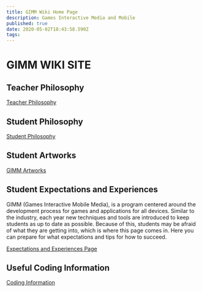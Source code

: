 ```yaml
---
title: GIMM Wiki Home Page
description: Games Interactive Media and Mobile
published: true
date: 2020-05-02T18:43:58.590Z
tags: 
---
```


# GIMM WIKI SITE
## Teacher Philosophy
<a href="/en/Teacher-Philosophy" target="_blank">Teacher Philosophy</a>

## Student Philosophy
<a href="/en/Student-Philosophy" target="_blank">Student Philosophy</a>

## Student Artworks
<a href="/en/Student-Artworks-Samples" target="_blank">GIMM Artworks</a>

## Student Expectations and Experiences
GIMM (Games Interactive Mobile Media), is a program centered around the development process for games and applications for all devices. Similar to the industry, each year new techniques and tools are introduced to keep students as up to date as possible. Because of this, students may be afraid of what they are getting into, which is where this page comes in. Here you can prepare for what expectations and tips for how to succeed.

[Expectations and Experiences Page](/experiencesandexpectations)

## Useful Coding Information
[Coding Information](/Coding-Information)